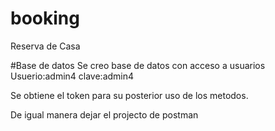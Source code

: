 # booking
Reserva de Casa


#Base de datos
Se creo base de datos con acceso a usuarios 
Usuerio:admin4 
clave:admin4

Se obtiene el token para su posterior uso de los metodos.

De igual manera dejar el projecto de postman

